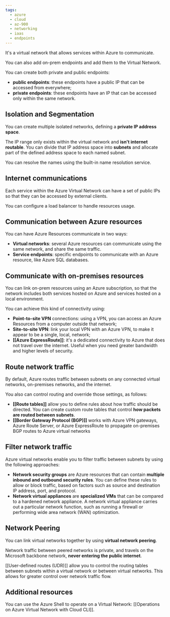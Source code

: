 ```yaml
---
tags:
  - azure
  - cloud
  - az-900
  - networking
  - iaas
  - endpoints
---
```


It's a virtual network that allows services within Azure to communicate.

You can also add on-prem endpoints and add them to the Virtual Network.

You can create both private and public endpoints:

- **public endpoints**: these endpoints have a public IP that can be accessed from everywhere;
- **private endpoints**: these endpoints have an IP that can be accessed only within the same network.

## Isolation and Segmentation

You can create multiple isolated networks, defining a **private IP address space**.

The IP range only exists within the virtual network and **isn't internet routable**. You can divide that IP address space into **subnets** and allocate part of the defined address space to each named subnet.

You can resolve the names using the built-in name resolution service.

## Internet communications

Each service within the Azure Virtual Network can have a set of public IPs so that they can be accessed by external clients.

You can configure a load balancer to handle resources usage.

## Communication between Azure resources

You can have Azure Resources communicate in two ways:

- **Virtual networks**: several Azure resources can communicate using the same network, and share the same traffic.
- **Service endpoints**: specific endpoints to communicate with an Azure resource, like Azure SQL databases.

## Communicate with on-premises resources

You can link on-prem resources using an Azure subscription, so that the network includes both services hosted on Azure and services hosted on a local environment.

You can achieve this kind of connectivity using:

- **Point-to-site VPN** connections: using a VPN, you can access an Azure Resources from a computer outside that network;
- **Site-to-site VPN**: link your local VPN with an Azure VPN, to make it appear to be a single, local, network;
- **[[Azure ExpressRoute]]**: it's a dedicated connectivity to Azure that does not travel over the internet. Useful when you need greater bandwidth and higher levels of security.

## Route network traffic

By default, Azure routes traffic between subnets on any connected virtual networks, on-premises networks, and the internet.

You also can control routing and override those settings, as follows:

- **[[Route tables]]** allow you to define rules about how traffic should be directed. You can create custom route tables that control **how packets are routed between subnets**.
- **[[Border Gateway Protocol (BGP)]]** works with Azure VPN gateways, Azure Route Server, or Azure ExpressRoute to propagate on-premises BGP routes to Azure virtual networks

## Filter network traffic

Azure virtual networks enable you to filter traffic between subnets by using the following approaches:

- **Network security groups** are Azure resources that can contain **multiple inbound and outbound security rules**. You can define these rules to allow or block traffic, based on factors such as source and destination IP address, port, and protocol.
- **Network virtual appliances** are **specialized VMs** that can be compared to a hardened network appliance. A network virtual appliance carries out a particular network function, such as running a firewall or performing wide area network (WAN) optimization.

## Network Peering

You can link virtual networks together by using **virtual network peering**.

Network traffic between peered networks is private, and travels on the Microsoft backbone network, **never entering the public internet**.

[[User-defined routes (UDR)]] allow you to control the routing tables between subnets within a virtual network or between virtual networks. This allows for greater control over network traffic flow.

## Additional resources

You can use the Azure Shell to operate on a Virtual Network: [[Operations on Azure Virtual Network with Cloud CLI]].
